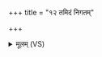 +++
title = "१२ तमिदं निगतम्"

+++
<details><summary>मूलम् (VS)</summary>

तमि॒दं निग॑तं॒ सहः॒ स ए॒ष एक॑ एक॒वृदेक॑ ए॒व ॥
</details>